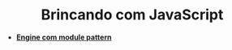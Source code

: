 <h1 align = "center"><b>Brincando com JavaScript</h1>


- [Engine com module pattern](https://codepen.io/ranielcsar/pen/PrBQaV "xD")
